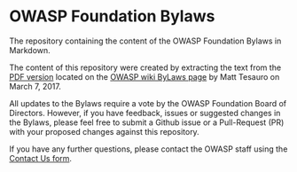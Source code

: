 # OWASP Foundation Bylaws

The repository containing the content of the OWASP Foundation Bylaws in Markdown.

The content of this repository were created by extracting the text from the [PDF version](https://www.owasp.org/images/e/e1/OWASPByLawsOfficial-25Sept2015CLEAN.pdf) located on the [OWASP wiki ByLaws page](https://www.owasp.org/index.php/OWASP_Foundation_ByLaws) by Matt Tesauro on March 7, 2017.

All updates to the Bylaws require a vote by the OWASP Foundation Board of Directors.  However, if you have feedback, issues or suggested changes in the Bylaws, please feel free to submit a Github issue or a Pull-Request (PR) with your proposed changes against this repository.

If you have any further questions, please contact the OWASP staff using the [Contact Us form](https://www.tfaforms.com/308703).





